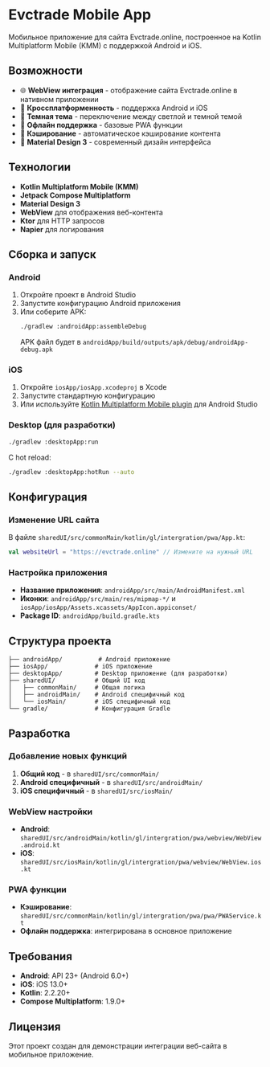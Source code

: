 # Evctrade Mobile App

Мобильное приложение для сайта Evctrade.online, построенное на Kotlin Multiplatform Mobile (KMM) с поддержкой Android и iOS.

## Возможности

- 🌐 **WebView интеграция** - отображение сайта Evctrade.online в нативном приложении
- 📱 **Кроссплатформенность** - поддержка Android и iOS
- 🌙 **Темная тема** - переключение между светлой и темной темой
- 📶 **Офлайн поддержка** - базовые PWA функции
- 🔄 **Кэширование** - автоматическое кэширование контента
- 🎨 **Material Design 3** - современный дизайн интерфейса

## Технологии

- **Kotlin Multiplatform Mobile (KMM)**
- **Jetpack Compose Multiplatform**
- **Material Design 3**
- **WebView** для отображения веб-контента
- **Ktor** для HTTP запросов
- **Napier** для логирования

## Сборка и запуск

### Android

1. Откройте проект в Android Studio
2. Запустите конфигурацию Android приложения
3. Или соберите APK:
   ```bash
   ./gradlew :androidApp:assembleDebug
   ```
   APK файл будет в `androidApp/build/outputs/apk/debug/androidApp-debug.apk`

### iOS

1. Откройте `iosApp/iosApp.xcodeproj` в Xcode
2. Запустите стандартную конфигурацию
3. Или используйте [Kotlin Multiplatform Mobile plugin](https://plugins.jetbrains.com/plugin/14936-kotlin-multiplatform-mobile) для Android Studio

### Desktop (для разработки)

```bash
./gradlew :desktopApp:run
```

С hot reload:
```bash
./gradlew :desktopApp:hotRun --auto
```

## Конфигурация

### Изменение URL сайта

В файле `sharedUI/src/commonMain/kotlin/gl/intergration/pwa/App.kt`:
```kotlin
val websiteUrl = "https://evctrade.online" // Измените на нужный URL
```

### Настройка приложения

- **Название приложения**: `androidApp/src/main/AndroidManifest.xml`
- **Иконки**: `androidApp/src/main/res/mipmap-*/` и `iosApp/iosApp/Assets.xcassets/AppIcon.appiconset/`
- **Package ID**: `androidApp/build.gradle.kts`

## Структура проекта

```
├── androidApp/          # Android приложение
├── iosApp/             # iOS приложение  
├── desktopApp/         # Desktop приложение (для разработки)
├── sharedUI/           # Общий UI код
│   ├── commonMain/     # Общая логика
│   ├── androidMain/    # Android специфичный код
│   └── iosMain/        # iOS специфичный код
└── gradle/             # Конфигурация Gradle
```

## Разработка

### Добавление новых функций

1. **Общий код** - в `sharedUI/src/commonMain/`
2. **Android специфичный** - в `sharedUI/src/androidMain/`
3. **iOS специфичный** - в `sharedUI/src/iosMain/`

### WebView настройки

- **Android**: `sharedUI/src/androidMain/kotlin/gl/intergration/pwa/webview/WebView.android.kt`
- **iOS**: `sharedUI/src/iosMain/kotlin/gl/intergration/pwa/webview/WebView.ios.kt`

### PWA функции

- **Кэширование**: `sharedUI/src/commonMain/kotlin/gl/intergration/pwa/pwa/PWAService.kt`
- **Офлайн поддержка**: интегрирована в основное приложение

## Требования

- **Android**: API 23+ (Android 6.0+)
- **iOS**: iOS 13.0+
- **Kotlin**: 2.2.20+
- **Compose Multiplatform**: 1.9.0+

## Лицензия

Этот проект создан для демонстрации интеграции веб-сайта в мобильное приложение.

